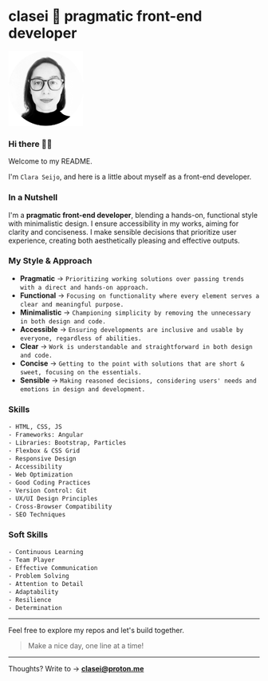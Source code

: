 # clasei 🚀 pragmatic front-end developer

<img src="cla_sei_profile_pic_bw_circle.png" alt="clasei profile pic" width="150"/>

### Hi there 👋🏾 

Welcome to my README.

I'm ```Clara Seijo```, and here is a little about myself as a front-end developer.

### In a Nutshell

I'm a **pragmatic front-end developer**, blending a hands-on, functional style with minimalistic design. I ensure accessibility in my works, aiming for clarity and conciseness. I make sensible decisions that prioritize user experience, creating both aesthetically pleasing and effective outputs.

### My Style & Approach

- **Pragmatic** → ```Prioritizing working solutions over passing trends with a direct and hands-on approach.```          
- **Functional** → ```Focusing on functionality where every element serves a clear and meaningful purpose.```             
- **Minimalistic** → ```Championing simplicity by removing the unnecessary in both design and code.```                      
- **Accessible** → ```Ensuring developments are inclusive and usable by everyone, regardless of abilities.```             
- **Clear** → ```Work is understandable and straightforward in both design and code.```                              
- **Concise** → ```Getting to the point with solutions that are short & sweet, focusing on the essentials.```          
- **Sensible** → ```Making reasoned decisions, considering users' needs and emotions in design and development.```      

### Skills 

```
- HTML, CSS, JS
- Frameworks: Angular
- Libraries: Bootstrap, Particles
- Flexbox & CSS Grid
- Responsive Design
- Accessibility
- Web Optimization
- Good Coding Practices
- Version Control: Git
- UX/UI Design Principles
- Cross-Browser Compatibility
- SEO Techniques
```

### Soft Skills

```
- Continuous Learning
- Team Player
- Effective Communication
- Problem Solving
- Attention to Detail
- Adaptability
- Resilience
- Determination
```

---

Feel free to explore my repos and let's build together. 

> Make a nice day, one line at a time!

---

Thoughts? Write to → [**clasei@proton.me**](mailto:clasei@proton.me)
